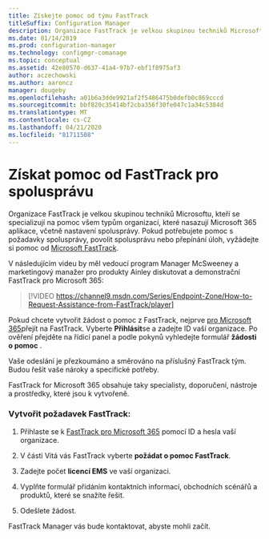 ```yaml
---
title: Získejte pomoc od týmu FastTrack
titleSuffix: Configuration Manager
description: Organizace FastTrack je velkou skupinou techniků Microsoftu, kteří se specializují na pomoc s nasazením všech typů organizací Microsoft 365
ms.date: 01/14/2019
ms.prod: configuration-manager
ms.technology: configmgr-comanage
ms.topic: conceptual
ms.assetid: 42e80570-d637-41a4-97b7-ebf1f8975af3
author: aczechowski
ms.author: aaroncz
manager: dougeby
ms.openlocfilehash: a01b6a3dde9921af2f5486475b0defb0c869cccd
ms.sourcegitcommit: bbf820c35414bf2cba356f30fe047c1a34c5384d
ms.translationtype: MT
ms.contentlocale: cs-CZ
ms.lasthandoff: 04/21/2020
ms.locfileid: "81711508"
---
```

# <a name="get-help-from-fasttrack-for-co-management"></a>Získat pomoc od FastTrack pro spolusprávu

Organizace FastTrack je velkou skupinou techniků Microsoftu, kteří se specializují na pomoc všem typům organizací, které nasazují Microsoft 365 aplikace, včetně nastavení spolusprávy. Pokud potřebujete pomoc s požadavky spolusprávy, povolit spolusprávu nebo přepínání úloh, vyžádejte si pomoc od [Microsoft FastTrack](https://Microsoft.com/FastTrack/). 

V následujícím videu by měl vedoucí program Manager McSweeney a marketingový manažer pro produkty Ainley diskutovat a demonstrační FastTrack pro Microsoft 365:

> [!VIDEO https://channel9.msdn.com/Series/Endpoint-Zone/How-to-Request-Assistance-from-FastTrack/player]

Pokud chcete vytvořit žádost o pomoc z FastTrack, nejprve [pro Microsoft 365](https://fasttrack.microsoft.com/microsoft365/capabilities?view=security)přejít na FastTrack. Vyberte **Přihlásit**se a zadejte ID vaší organizace. Po ověření přejděte na řídicí panel a podle pokynů vyhledejte formulář **žádosti o pomoc** .

Vaše odeslání je přezkoumáno a směrováno na příslušný FastTrack tým. Budou řešit vaše nároky a specifické potřeby. 

FastTrack for Microsoft 365 obsahuje taky specialisty, doporučení, nástroje a prostředky, které jsou k vytvořeně.


### <a name="make-a-fasttrack-request"></a>Vytvořit požadavek FastTrack:

1. Přihlaste se k [FastTrack pro Microsoft 365](https://fasttrack.microsoft.com/microsoft365/capabilities?view=security) pomocí ID a hesla vaší organizace.  

2. V části Vítá vás FastTrack vyberte **požádat o pomoc FastTrack**.  

3. Zadejte počet **licencí EMS** ve vaší organizaci.  

4. Vyplňte formulář přidáním kontaktních informací, obchodních scénářů a produktů, které se snažíte řešit.

5. Odešlete žádost. 

FastTrack Manager vás bude kontaktovat, abyste mohli začít.
